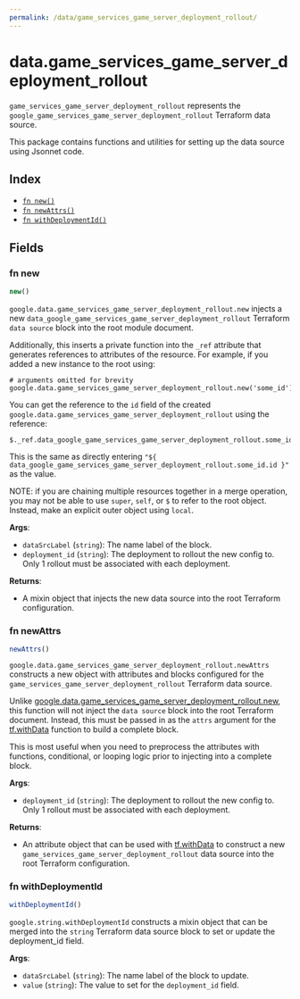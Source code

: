 ```yaml
---
permalink: /data/game_services_game_server_deployment_rollout/
---
```


# data.game_services_game_server_deployment_rollout

`game_services_game_server_deployment_rollout` represents the `google_game_services_game_server_deployment_rollout` Terraform data source.



This package contains functions and utilities for setting up the data source using Jsonnet code.


## Index

* [`fn new()`](#fn-new)
* [`fn newAttrs()`](#fn-newattrs)
* [`fn withDeploymentId()`](#fn-withdeploymentid)

## Fields

### fn new

```ts
new()
```


`google.data.game_services_game_server_deployment_rollout.new` injects a new `data_google_game_services_game_server_deployment_rollout` Terraform `data source`
block into the root module document.

Additionally, this inserts a private function into the `_ref` attribute that generates references to attributes of the
resource. For example, if you added a new instance to the root using:

    # arguments omitted for brevity
    google.data.game_services_game_server_deployment_rollout.new('some_id')

You can get the reference to the `id` field of the created `google.data.game_services_game_server_deployment_rollout` using the reference:

    $._ref.data_google_game_services_game_server_deployment_rollout.some_id.get('id')

This is the same as directly entering `"${ data_google_game_services_game_server_deployment_rollout.some_id.id }"` as the value.

NOTE: if you are chaining multiple resources together in a merge operation, you may not be able to use `super`, `self`,
or `$` to refer to the root object. Instead, make an explicit outer object using `local`.

**Args**:
  - `dataSrcLabel` (`string`): The name label of the block.
  - `deployment_id` (`string`): The deployment to rollout the new config to. Only 1 rollout must be associated with each deployment.

**Returns**:
- A mixin object that injects the new data source into the root Terraform configuration.


### fn newAttrs

```ts
newAttrs()
```


`google.data.game_services_game_server_deployment_rollout.newAttrs` constructs a new object with attributes and blocks configured for the `game_services_game_server_deployment_rollout`
Terraform data source.

Unlike [google.data.game_services_game_server_deployment_rollout.new](#fn-game_services_game_server_deployment_rolloutnew), this function will not inject the `data source`
block into the root Terraform document. Instead, this must be passed in as the `attrs` argument for the
[tf.withData](https://github.com/tf-libsonnet/core/tree/main/docs#fn-withdata) function to build a complete block.

This is most useful when you need to preprocess the attributes with functions, conditional, or looping logic prior to
injecting into a complete block.

**Args**:
  - `deployment_id` (`string`): The deployment to rollout the new config to. Only 1 rollout must be associated with each deployment.

**Returns**:
  - An attribute object that can be used with [tf.withData](https://github.com/tf-libsonnet/core/tree/main/docs#fn-withdata) to construct a new `game_services_game_server_deployment_rollout` data source into the root Terraform configuration.


### fn withDeploymentId

```ts
withDeploymentId()
```

`google.string.withDeploymentId` constructs a mixin object that can be merged into the `string`
Terraform data source block to set or update the deployment_id field.



**Args**:
  - `dataSrcLabel` (`string`): The name label of the block to update.
  - `value` (`string`): The value to set for the `deployment_id` field.

